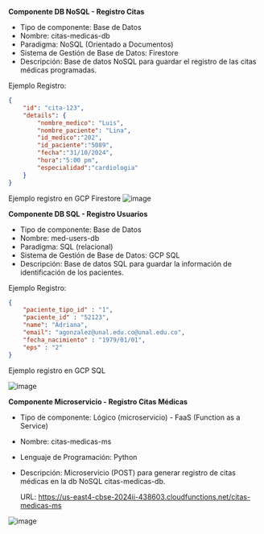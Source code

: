 **Componente DB NoSQL - Registro Citas**

* Tipo de componente: Base de Datos
* Nombre: citas-medicas-db
* Paradigma: NoSQL (Orientado a Documentos)
* Sistema de Gestión de Base de Datos: Firestore
* Descripción: Base de datos NoSQL para guardar el registro de las citas médicas programadas.

Ejemplo Registro:

```json
{
    "id": "cita-123",
    "details": {
        "nombre_medico": "Luis",
        "nombre_paciente": "Lina",
        "id_medico":"202",
        "id_paciente":"5089",
        "fecha":"31/10/2024",
        "hora":"5:00 pm",
        "especialidad":"cardiologia"
    }
}
```
Ejemplo registro en GCP Firestore
![image](https://github.com/user-attachments/assets/31bf2915-a795-49ba-9ebe-f5945737f023)


**Componente DB SQL - Registro Usuarios**

* Tipo de componente: Base de Datos
* Nombre: med-users-db
* Paradigma: SQL (relacional)
* Sistema de Gestión de Base de Datos: GCP SQL
* Descripción: Base de datos SQL para guardar la información de identificación de los pacientes.

Ejemplo Registro:

```json
{
    "paciente_tipo_id" : "1",
    "paciente_id" : "52123",
    "name": "Adriana",
    "email": "agonzalez@unal.edu.co@unal.edu.co",
    "fecha_nacimiento" : "1979/01/01",
    "eps" : "2"
}
```
Ejemplo registro en GCP SQL

![image](https://github.com/user-attachments/assets/4f34567e-712f-4d53-935f-edd9f44eff26)


**Componente Microservicio - Registro Citas Médicas**

* Tipo de componente: Lógico (microservicio) - FaaS (Function as a Service)
* Nombre: citas-medicas-ms
* Lenguaje de Programación: Python
* Descripción: Microservicio (POST) para generar registro de citas médicas en la db NoSQL citas-medicas-db.

  URL: https://us-east4-cbse-2024ii-438603.cloudfunctions.net/citas-medicas-ms

![image](https://github.com/user-attachments/assets/b952cbe1-dcca-4e2f-86d6-84d95225816d)



